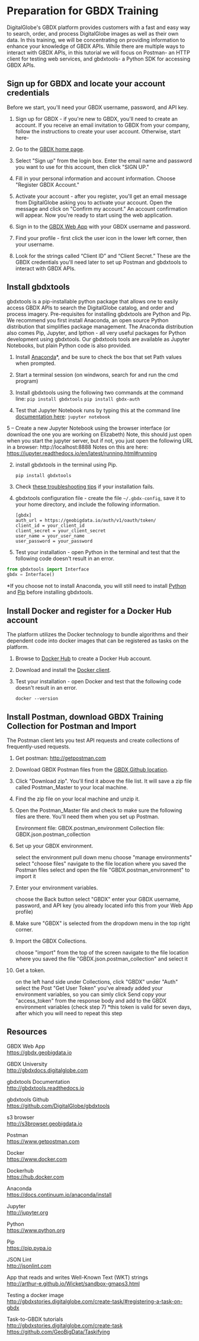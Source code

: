 # Preparation for GBDX Training
DigitalGlobe's GBDX platform provides customers with a fast and easy way to search, order, and process DigitalGlobe images as well as their own data. In this training, we will be concentrating on providing information to enhance your knowledge of GBDX APIs. While there are multiple ways to interact with GBDX APIs, in this tutorial we will focus on Postman- an HTTP client for testing web services, and gbdxtools- a Python SDK for accessing GBDX APIs. 

## Sign up for GBDX and locate your account credentials
Before we start, you'll need your GBDX username, password, and API key.  

1. Sign up for GBDX - if you're new to GBDX, you'll need to create an account. If you receive an email invitation to GBDX from your company, follow the instructions to create your user account. Otherwise, start here-

2. Go to the [GBDX home page](https://gbdx.geobigdata.io/login).

3. Select "Sign up" from the login box. Enter the email name and password you want to use for this account, then click "SIGN UP."

4. Fill in your personal information and account information. Choose "Register GBDX Account."

5. Activate your account - after you register, you'll get an email message from DigitalGlobe asking you to activate your account. Open the message and click on "Confirm my account." An account confirmation will appear. Now you're ready to start using the web application.

6. Sign in to the [GBDX Web App](https://gbdx.geobigdata.io) with your GBDX username and password.

7. Find your profile - first click the user icon in the lower left corner, then your username.

8. Look for the strings called “Client ID” and “Client Secret.” These are the GBDX credentials you'll need later to set up Postman and gbdxtools to interact with GBDX APIs.


## Install gbdxtools
gbdxtools is a pip-installable python package that allows one to easily access GBDX APIs to search the DigitalGlobe catalog, and order and process imagery. Pre-requisites for installing gbdxtools are Python and Pip. We recommend you first install Anaconda, an open source Python distribution that simplifies package management. The Anaconda distribution also comes Pip, Jupyter, and Ipthon - all very useful packages for Python development using gbdxtools. Our gbdxtools tools are available as Jupyter Notebooks, but plain Python code is also provided. 

1. Install [Anaconda](https://www.continuum.io/downloads)\*, and be sure to check the box that set Path values when prompted.

2. Start a terminal session (on windwons, search for and run the cmd program)

3. Install gbdxtools using the following two commands at the command line:
    `pip install gbdxtools`
    `pip install gbdx-auth`
 
4. Test that Jupyter Notebook runs by typing this at the command line [documentation here](https://jupyter.readthedocs.io/en/latest/running.html#running):
    `jupyter notebook`
 
5 – Create a new Jupyter Notebook using the browser interface (or download the one you are working on Elizabeth)
Note, this should just open when you start the jupyter server, but if not, you just open the following URL in a browser: http://localhost:8888
Notes on this are here: https://jupyter.readthedocs.io/en/latest/running.html#running

2. install gbdxtools in the terminal using Pip. 

    ```
    pip install gbdxtools
    ```

3. Check [these troubleshooting tips](https://github.com/DigitalGlobe/gbdxtools) if your installation fails. 

4. gbdxtools configuration file - create the file `~/.gbdx-config`, save it to your home directory, and include the following information. 
    
    ```
    [gbdx]
    auth_url = https://geobigdata.io/auth/v1/oauth/token/
    client_id = your_client_id
    client_secret = your_client_secret
    user_name = your_user_name
    user_password = your_password
    ```
    
5. Test your installation - open Python in the terminal and test that the following code doesn't result in an error.

  ```python
  from gbdxtools import Interface
  gbdx = Interface()
  ```
  
\*If you choose not to install Anaconda, you will still need to install [Python](https://www.python.org) and [Pip](https://pip.pypa.io) before installing gbdxtools.

## Install Docker and register for a Docker Hub account
The platform utilizes the Docker technology to bundle algorithms and their dependent code into docker images that can be registered as tasks on the platform. 

1. Browse to [Docker Hub](hub.docker.com) to create a Docker Hub account.

2. Download and install the [Docker client](https://www.docker.com).

3. Test your installation - open Docker and test that the following code doesn't result in an error.

    ```
    docker --version
    ```

## Install Postman, download GBDX Training Collection for Postman and Import
The Postman client lets you test API requests and create collections of frequently-used requests.

1. Get postman: http://getpostman.com

2. Download GBDX Postman files from the [GBDX Github location](https://github.com/TDG-Platform/postman).

3. Click "Download zip". You'll find it above the file list. It will save a zip file called Postman_Master to your local machine.

4. Find the zip file on your local machine and unzip it.

5. Open the Postman_Master file and check to make sure the following files are there. You'll need them when you set up Postman.

    Environment file: GBDX.postman_environment
    Collection file: GBDX.json.postman_collection

6. Set up your GBDX environment.

    select the environment pull down menu
    choose "manage environments" 
    select "choose files"
    navigate to the file location where you saved the Postman files
    select and open the file "GBDX.postman_environment" to import it 

7. Enter your environment variables.

    choose the Back button
    select "GBDX"
    enter your GBDX username, password, and API key (you already located info this from your Web App profile)
    
8. Make sure "GBDX" is selected from the dropdown menu in the top right corner.

9. Import the GBDX Collections.

    choose "import" from the top of the screen
    navigate to the file location where you saved the file "GBDX.json.postman_collection" and select it
    
10. Get a token.

    on the left hand side under Collections, click "GBDX"
    under "Auth" select the Post "Get User Token"
    you've already added your environment variables, so you can simly click Send
    copy your "access_token" from the response body and add to the GBDX environment variables (check step 7)
      *this token is valid for seven days, after which you will need to repeat this step


## Resources
GBDX Web App <br />
https://gbdx.geobigdata.io 


GBDX University <br />
http://gbdxdocs.digitalglobe.com


gbdxtools Documentation <br />
http://gbdxtools.readthedocs.io 


gbdxtools Github <br />
https://github.com/DigitalGlobe/gbdxtools


s3 browser <br />
http://s3browser.geobigdata.io


Postman <br />
https://www.getpostman.com


Docker <br />
https://www.docker.com


Dockerhub <br />
https://hub.docker.com

Anaconda <br />
https://docs.continuum.io/anaconda/install

Jupyter <br />
http://jupyter.org


Python <br />
https://www.python.org


Pip <br />
https://pip.pypa.io


JSON Lint <br />
http://jsonlint.com


App that reads and writes Well-Known Text (WKT) strings <br />
http://arthur-e.github.io/Wicket/sandbox-gmaps3.html


Testing a docker image <br />
http://gbdxstories.digitalglobe.com/create-task/#registering-a-task-on-gbdx


Task-to-GBDX tutorials <br />
http://gbdxstories.digitalglobe.com/create-task <br/>
https://github.com/GeoBigData/Taskifying





  

